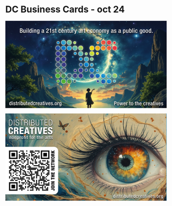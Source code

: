 # DC Business Cards - oct 24

![image.png](DC%20Business%20Cards%20-%20oct%2024%20116faa2a7b8a8141b2c5c98f4d671718/image.png)

![image.png](DC%20Business%20Cards%20-%20oct%2024%20116faa2a7b8a8141b2c5c98f4d671718/image%201.png)